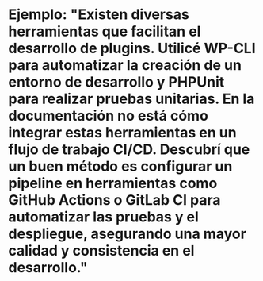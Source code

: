 # Ejemplo: "Existen diversas herramientas que facilitan el desarrollo de plugins. Utilicé WP-CLI para automatizar la creación de un entorno de desarrollo y PHPUnit para realizar pruebas unitarias. En la documentación no está cómo integrar estas herramientas en un flujo de trabajo CI/CD. Descubrí que un buen método es configurar un pipeline en herramientas como GitHub Actions o GitLab CI para automatizar las pruebas y el despliegue, asegurando una mayor calidad y consistencia en el desarrollo."